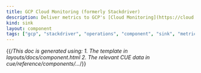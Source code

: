 ```yaml
---
title: GCP Cloud Monitoring (formerly Stackdriver)
description: Deliver metrics to GCP's [Cloud Monitoring](https://cloud.google.com/monitoring) system
kind: sink
layout: component
tags: ["gcp", "stackdriver", "operations", "component", "sink", "metrics"]
---
```


{{/*This doc is generated using:
     1. The template in layouts/docs/component.html
2. The relevant CUE data in cue/reference/components/...*/}}
